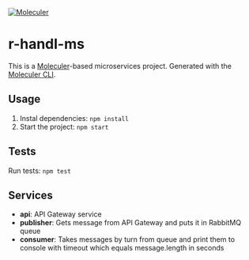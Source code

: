 [![Moleculer](https://badgen.net/badge/Powered%20by/Moleculer/0e83cd)](https://moleculer.services)

# r-handl-ms
This is a [Moleculer](https://moleculer.services/)-based microservices project. Generated with the [Moleculer CLI](https://moleculer.services/docs/0.14/moleculer-cli.html).

## Usage
1) Instal dependencies: `npm install`
2) Start the project: `npm start` 

## Tests
Run tests: `npm test`


## Services
- **api**: API Gateway service
- **publisher**: Gets message from API Gateway and puts it in RabbitMQ queue
- **consumer**: Takes messages by turn from queue and print them to console with timeout which equals message.length in seconds
